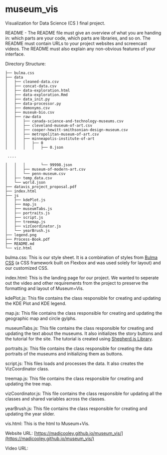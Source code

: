 # museum_vis
Visualization for Data Science (CS ) final project.


README - The README file must give an overview of what you are handing in: which parts are your code, which parts are libraries, and so on. The README must contain URLs to your project websites and screencast videos. The README must also explain any non-obvious features of your interface.




Directory Structure:

```.
├── bulma.css
├── data
│   ├── cleaned-data.csv
│   ├── concat-data.csv
│   ├── data-exploration.html
│   ├── data-exploration.Rmd
│   ├── data_init.py
│   ├── data-processor.py
│   ├── demonyms.csv
│   ├── museum-bio.csv
│   ├── raw-data
│   │   ├── canada-science-and-technology-museums.csv
│   │   ├── cleveland-museum-of-art.csv
│   │   ├── cooper-hewitt-smithsonian-design-museum.csv
│   │   ├── metropolitan-museum-of-art.csv
│   │   ├── minneapolis-institute-of-art
│   │   │   ├── 0
│   │   │   │   ├── 0.json

 ....

│   │   │       └── 99998.json
│   │   ├── museum-of-modern-art.csv
│   │   └── penn-museum.csv
│   ├── temp_data.csv
│   └── world.json
├── datavis_project_proposal.pdf
├── index.html
├── js
│   ├── kdePlot.js
│   ├── map.js
│   ├── museumTabs.js
│   ├── portraits.js
│   ├── script.js
│   ├── treemap.js
│   ├── vizCoordinator.js
│   └── yearBrush.js
├── legend.png
├── Process-Book.pdf
├── README.md
└── viz.html
```

bulma.css: This is our style sheet. It is a combination of styles from [Bulma CSS](https://bulma.io/) (a CSS framework built on Flexbox and was used solely for layout) and our customized CSS. 

index.html: This is the landing page for our project. We wanted to seperate out the video and other requirements from the project to preserve the formatting and layout of Museum+Vis.

kdePlot.js: This file contains the class responsible for creating and updating the KDE Plot and KDE legend.

map.js: This file contains the class responsible for creating and updating the geographic map and circle gylphs.

museumTabs.js: This file contains the class responsible for creating and updating the text about the museums. It also initializes the story buttons and the tutorial for the site. The tutorial is created using [Shepherd.js Library](https://shepherdjs.dev/).

portraits.js: This file contains the class responsible for creating the data portraits of the museums and initializing them as buttons.

script.js: This files loads and processes the data. It also creates the VizCoordinator class.

treemap.js: This file contains the class responsible for creating and updating the tree map.

vizCoordinator.js: This file contains the class responsible for updating all the classes and shared variables across the classes.

yearBrush.js: This file contains the class responsible for creating and updating the year slider.

vis.html: This is the html to Museum+Vis.

Website URL: [https://madicooley.github.io/museum_vis/](https://madicooley.github.io/museum_vis/)

Video URL: 
